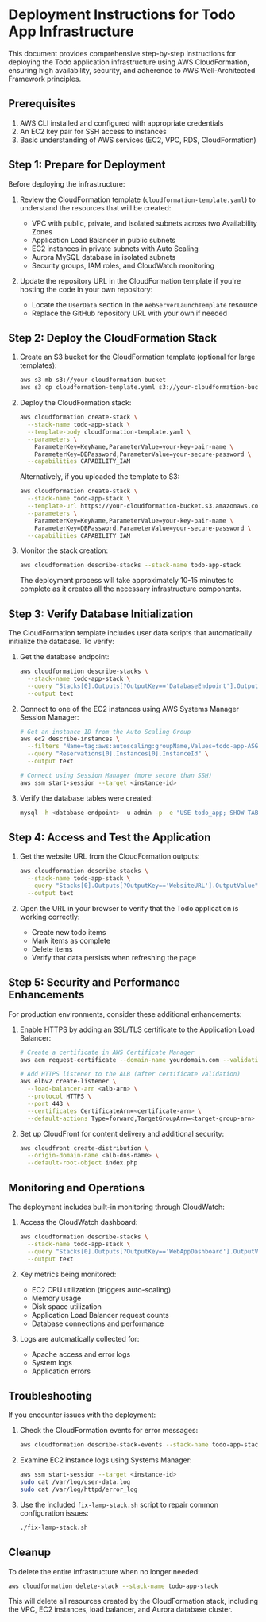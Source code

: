 # Deployment Instructions for Todo App Infrastructure

This document provides comprehensive step-by-step instructions for deploying the Todo application infrastructure using AWS CloudFormation, ensuring high availability, security, and adherence to AWS Well-Architected Framework principles.

## Prerequisites

1. AWS CLI installed and configured with appropriate credentials
2. An EC2 key pair for SSH access to instances
3. Basic understanding of AWS services (EC2, VPC, RDS, CloudFormation)

## Step 1: Prepare for Deployment

Before deploying the infrastructure:

1. Review the CloudFormation template (`cloudformation-template.yaml`) to understand the resources that will be created:
   - VPC with public, private, and isolated subnets across two Availability Zones
   - Application Load Balancer in public subnets
   - EC2 instances in private subnets with Auto Scaling
   - Aurora MySQL database in isolated subnets
   - Security groups, IAM roles, and CloudWatch monitoring

2. Update the repository URL in the CloudFormation template if you're hosting the code in your own repository:
   - Locate the `UserData` section in the `WebServerLaunchTemplate` resource
   - Replace the GitHub repository URL with your own if needed

## Step 2: Deploy the CloudFormation Stack

1. Create an S3 bucket for the CloudFormation template (optional for large templates):
   ```bash
   aws s3 mb s3://your-cloudformation-bucket
   aws s3 cp cloudformation-template.yaml s3://your-cloudformation-bucket/
   ```

2. Deploy the CloudFormation stack:
   ```bash
   aws cloudformation create-stack \
     --stack-name todo-app-stack \
     --template-body cloudformation-template.yaml \
     --parameters \
       ParameterKey=KeyName,ParameterValue=your-key-pair-name \
       ParameterKey=DBPassword,ParameterValue=your-secure-password \
     --capabilities CAPABILITY_IAM
   ```

   Alternatively, if you uploaded the template to S3:
   ```bash
   aws cloudformation create-stack \
     --stack-name todo-app-stack \
     --template-url https://your-cloudformation-bucket.s3.amazonaws.com/cloudformation-template.yaml \
     --parameters \
       ParameterKey=KeyName,ParameterValue=your-key-pair-name \
       ParameterKey=DBPassword,ParameterValue=your-secure-password \
     --capabilities CAPABILITY_IAM
   ```

3. Monitor the stack creation:
   ```bash
   aws cloudformation describe-stacks --stack-name todo-app-stack
   ```

   The deployment process will take approximately 10-15 minutes to complete as it creates all the necessary infrastructure components.

## Step 3: Verify Database Initialization

The CloudFormation template includes user data scripts that automatically initialize the database. To verify:

1. Get the database endpoint:
   ```bash
   aws cloudformation describe-stacks \
     --stack-name todo-app-stack \
     --query "Stacks[0].Outputs[?OutputKey=='DatabaseEndpoint'].OutputValue" \
     --output text
   ```

2. Connect to one of the EC2 instances using AWS Systems Manager Session Manager:
   ```bash
   # Get an instance ID from the Auto Scaling Group
   aws ec2 describe-instances \
     --filters "Name=tag:aws:autoscaling:groupName,Values=todo-app-ASG" \
     --query "Reservations[0].Instances[0].InstanceId" \
     --output text
   
   # Connect using Session Manager (more secure than SSH)
   aws ssm start-session --target <instance-id>
   ```

3. Verify the database tables were created:
   ```bash
   mysql -h <database-endpoint> -u admin -p -e "USE todo_app; SHOW TABLES;"
   ```

## Step 4: Access and Test the Application

1. Get the website URL from the CloudFormation outputs:
   ```bash
   aws cloudformation describe-stacks \
     --stack-name todo-app-stack \
     --query "Stacks[0].Outputs[?OutputKey=='WebsiteURL'].OutputValue" \
     --output text
   ```

2. Open the URL in your browser to verify that the Todo application is working correctly:
   - Create new todo items
   - Mark items as complete
   - Delete items
   - Verify that data persists when refreshing the page

## Step 5: Security and Performance Enhancements

For production environments, consider these additional enhancements:

1. Enable HTTPS by adding an SSL/TLS certificate to the Application Load Balancer:
   ```bash
   # Create a certificate in AWS Certificate Manager
   aws acm request-certificate --domain-name yourdomain.com --validation-method DNS
   
   # Add HTTPS listener to the ALB (after certificate validation)
   aws elbv2 create-listener \
     --load-balancer-arn <alb-arn> \
     --protocol HTTPS \
     --port 443 \
     --certificates CertificateArn=<certificate-arn> \
     --default-actions Type=forward,TargetGroupArn=<target-group-arn>
   ```

2. Set up CloudFront for content delivery and additional security:
   ```bash
   aws cloudfront create-distribution \
     --origin-domain-name <alb-dns-name> \
     --default-root-object index.php
   ```

## Monitoring and Operations

The deployment includes built-in monitoring through CloudWatch:

1. Access the CloudWatch dashboard:
   ```bash
   aws cloudformation describe-stacks \
     --stack-name todo-app-stack \
     --query "Stacks[0].Outputs[?OutputKey=='WebAppDashboard'].OutputValue" \
     --output text
   ```

2. Key metrics being monitored:
   - EC2 CPU utilization (triggers auto-scaling)
   - Memory usage
   - Disk space utilization
   - Application Load Balancer request counts
   - Database connections and performance

3. Logs are automatically collected for:
   - Apache access and error logs
   - System logs
   - Application errors

## Troubleshooting

If you encounter issues with the deployment:

1. Check the CloudFormation events for error messages:
   ```bash
   aws cloudformation describe-stack-events --stack-name todo-app-stack
   ```

2. Examine EC2 instance logs using Systems Manager:
   ```bash
   aws ssm start-session --target <instance-id>
   sudo cat /var/log/user-data.log
   sudo cat /var/log/httpd/error_log
   ```

3. Use the included `fix-lamp-stack.sh` script to repair common configuration issues:
   ```bash
   ./fix-lamp-stack.sh
   ```

## Cleanup

To delete the entire infrastructure when no longer needed:

```bash
aws cloudformation delete-stack --stack-name todo-app-stack
```

This will delete all resources created by the CloudFormation stack, including the VPC, EC2 instances, load balancer, and Aurora database cluster.